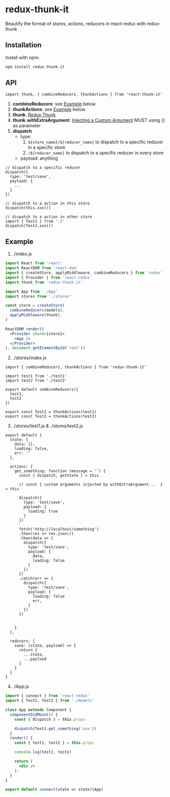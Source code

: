 # redux-thunk-it
Beautify the format of stores, actions, reducers in react-redux with redux-thunk

## Installation
Install with npm:
```javascript
npm install redux-thunk-it
```

## API
```es6
import thunk, { combineReducers, thunkActions } from 'react-thunk-it'
```

1. **combineReducers**: see [Example](#example) below
2. **thunkActions**: see [Example](#example) below
3. **thunk**: [Redux Thunk](https://github.com/gaearon/redux-thunk)
4. **thunk.withExtraArgument**: [Injecting a Custom Argument](https://github.com/gaearon/redux-thunk#injecting-a-custom-argument) MUST using {} as parameter
5. **dispatch**
    - type: 
      1. `${store_name}/${reducer_name}` to dispatch to a specific reducer in a specific store
      2. `/${reducer_name}` to dispatch to a specific reducer in every store
    - payload: anything
```
// dispatch to a specific reducer
dispatch({
  type: 'test/save',
  payload: {
    ...
  }
})

// dispatch to a action in this store
dispatch(this.xxx())

// dispatch to a action in other store
import { Test2 } from './'
dispatch(Test2.xxx())
```

## Example

1. ./index.js
```jsx
import React from 'react'
import ReactDOM from 'react-dom'
import { createStore, applyMiddleware, combineReducers } from 'redux'
import { Provider } from 'react-redux'
import thunk from 'redux-thunk-it'

import App from './App'
import stores from './stores'

const store = createStore(
  combineReducers(models),
  applyMiddleware(thunk),
)

ReactDOM.render((
  <Provider store={store}>
    <App />
  </Provider>
), document.getElementById('root'))
```

2. ./stores/index.js
```es6
import { combineReducers, thunkActions } from 'redux-thunk-it'

import test1 from './test1'
import test2 from './test2'

export default combineReducers({
  test1,
  test2
})

export const Test1 = thunkActions(test1)
export const Test2 = thunkActions(test2)
```

3. ./stores/test1.js *&* ./stores/test2.js
```es6
export default {
  state: {
    data: {},
    loading: false,
    err: ''
  },

  actions: {
    get_something: function (message = '') {
      const { dispatch, getState } = this
      
      // const { custom arguments injected by withExtraArgument...  } = this

      dispatch({
        type: 'test/save',
        payload: {
          loading: true
        }
      })

      fetch('http://localhost/something')
      .then(res => res.json())
      .then(data => {
        dispatch({
          type: 'test/save',
          payload: {
            data,
            loading: false
          }
        })
      })
      .catch(err => {
        dispatch({
          type: 'test/save',
          payload: {
            loading: false
            err,
          }
        })
      })

      
    }
  },

  reducers: {
    save: (state, payload) => {
      return {
        ...state,
        ...payload
      }
    }
  }
}
```

4. ./App.js
```jsx
import { connect } from 'react-redux'
import { Test1, Test2 } from './models'

class App extends Component {
  componentDidMount() {
    const { dispatch } = this.props

    dispatch(Test1.get_something('xxx'))
  }
  render() {
    const { test1, test2 } = this.props

    console.log(test1, test2)

    return (
      <div />
    );
  }
}

export default connect(state => state)(App)
```
